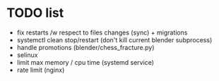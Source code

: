 # TODO list

* fix restarts /w respect to files changes (sync) + migrations
* systemctl clean stop/restart (don't kill current blender subprocess)
* handle promotions (blender/chess_fracture.py)
* selinux
* limit max memory / cpu time (systemd service)
* rate limit (nginx)
